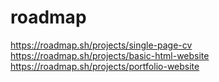 # roadmap
https://roadmap.sh/projects/single-page-cv
https://roadmap.sh/projects/basic-html-website
https://roadmap.sh/projects/portfolio-website
